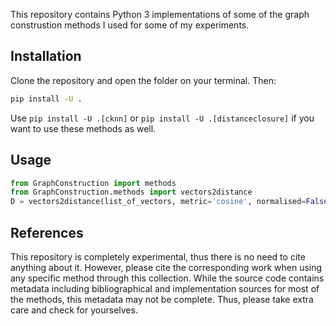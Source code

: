 This repository contains Python 3 implementations of some of the graph construstion methods I used for some of my experiments. 

## Installation
Clone the repository and open the folder on your terminal. Then: 

```bash
pip install -U .
```

Use `pip install -U .[cknn]` or `pip install -U .[distanceclosure]` if you want to use these methods as well.     

## Usage
```python
from GraphConstruction import methods
from GraphConstruction.methods import vectors2distance
D = vectors2distance(list_of_vectors, metric='cosine', normalised=False)
```

## References
This repository is completely experimental, thus there is no need to cite anything about it.
However, please cite the corresponding work when using any specific method through this collection. 
While the source code contains metadata including bibliographical and implementation sources for most of the methods, this metadata may not be complete. Thus, please take extra care and check for yourselves.
